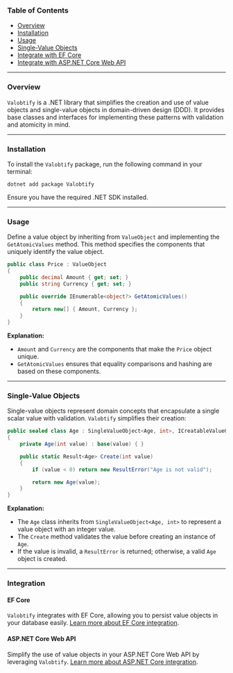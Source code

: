 


### Table of Contents

- [Overview](#overview)
- [Installation](#installation)
- [Usage](#usage)
- [Single-Value Objects](#single-value-objects)
- [Integrate with EF Core](https://github.com/Valobtify/Valobtify.EntityFrameworkCore)
- [Integrate with ASP.NET Core Web API](https://github.com/Valobtify/Valobtify.AspNetCore.WebApi)

---

### Overview

`Valobtify` is a .NET library that simplifies the creation and use of value objects and single-value objects in domain-driven design (DDD). It provides base classes and interfaces for implementing these patterns with validation and atomicity in mind.

---

### Installation

To install the `Valobtify` package, run the following command in your terminal:

```shell
dotnet add package Valobtify
```

Ensure you have the required .NET SDK installed.

---

### Usage

Define a value object by inheriting from `ValueObject` and implementing the `GetAtomicValues` method. This method specifies the components that uniquely identify the value object.

```csharp
public class Price : ValueObject
{
    public decimal Amount { get; set; }
    public string Currency { get; set; }

    public override IEnumerable<object?> GetAtomicValues()
    {
        return new[] { Amount, Currency };
    }
}
```

**Explanation:**

- `Amount` and `Currency` are the components that make the `Price` object unique.
- `GetAtomicValues` ensures that equality comparisons and hashing are based on these components.

---

### Single-Value Objects

Single-value objects represent domain concepts that encapsulate a single scalar value with validation. `Valobtify` simplifies their creation:

```csharp
public sealed class Age : SingleValueObject<Age, int>, ICreatableValueObject<Age, int>
{
    private Age(int value) : base(value) { }

    public static Result<Age> Create(int value)
    {
        if (value < 0) return new ResultError("Age is not valid");

        return new Age(value);
    }
}
```

**Explanation:**

- The `Age` class inherits from `SingleValueObject<Age, int>` to represent a value object with an integer value.
- The `Create` method validates the value before creating an instance of `Age`.
- If the value is invalid, a `ResultError` is returned; otherwise, a valid `Age` object is created.

---

### Integration

#### EF Core

`Valobtify` integrates with EF Core, allowing you to persist value objects in your database easily. [Learn more about EF Core integration](https://github.com/Valobtify/Valobtify.EntityFrameworkCore).

#### ASP.NET Core Web API

Simplify the use of value objects in your ASP.NET Core Web API by leveraging `Valobtify`. [Learn more about ASP.NET Core integration](https://github.com/Valobtify/Valobtify.AspNetCore.WebApi).

